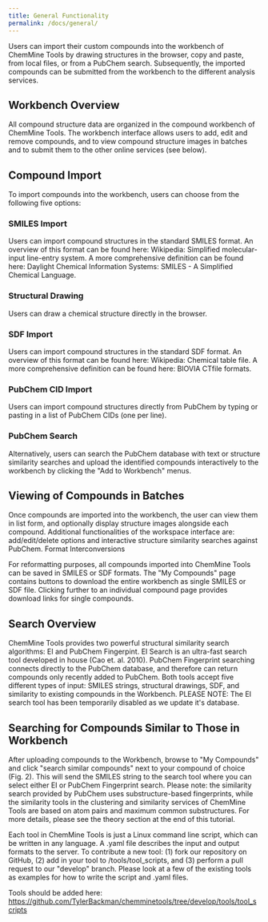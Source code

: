 ```yaml
---
title: General Functionality
permalink: /docs/general/
---
```


Users can import their custom compounds into the workbench of ChemMine Tools by drawing structures in the browser, copy and paste, from local files, or from a PubChem search. Subsequently, the imported compounds can be submitted from the workbench to the different analysis services.

## Workbench Overview

All compound structure data are organized in the compound workbench of ChemMine Tools. The workbench interface allows users to add, edit and remove compounds, and to view compound structure images in batches and to submit them to the other online services (see below).

## Compound Import

To import compounds into the workbench, users can choose from the following five options:

### SMILES Import

Users can import compound structures in the standard SMILES format. An overview of this format can be found here: Wikipedia: Simplified molecular-input line-entry system. A more comprehensive definition can be found here: Daylight Chemical Information Systems: SMILES - A Simplified Chemical Language.

### Structural Drawing

Users can draw a chemical structure directly in the browser.

### SDF Import

Users can import compound structures in the standard SDF format. An overview of this format can be found here: Wikipedia: Chemical table file. A more comprehensive definition can be found here: BIOVIA CTfile formats.

### PubChem CID Import

Users can import compound structures directly from PubChem by typing or pasting in a list of PubChem CIDs (one per line).

### PubChem Search

Alternatively, users can search the PubChem database with text or structure similarity searches and upload the identified compounds interactively to the workbench by clicking the "Add to Workbench" menus.

## Viewing of Compounds in Batches

Once compounds are imported into the workbench, the user can view them in list form, and optionally display structure images alongside each compound. Additional functionalities of the workspace interface are: add/edit/delete options and interactive structure similarity searches against PubChem.
Format Interconversions

For reformatting purposes, all compounds imported into ChemMine Tools can be saved in SMILES or SDF formats. The "My Compounds" page contains buttons to download the entire workbench as single SMILES or SDF file. Clicking further to an individual compound page provides download links for single compounds.

## Search Overview

ChemMine Tools provides two powerful structural similarity search algorithms: EI and PubChem Fingerpint. EI Search is an ultra-fast search tool developed in house (Cao et. al. 2010). PubChem Fingerprint searching connects directly to the PubChem database, and therefore can return compounds only recently added to PubChem. Both tools accept five different types of input: SMILES strings, structural drawings, SDF, and similarity to existing compounds in the Workbench. PLEASE NOTE: The EI search tool has been temporarily disabled as we update it's database.

## Searching for Compounds Similar to Those in Workbench

After uploading compounds to the Workbench, browse to "My Compounds" and click "search similar compounds" next to your compound of choice (Fig. 2). This will send the SMILES string to the search tool where you can select either EI or PubChem Fingerprint search. Please note: the similarity search provided by PubChem uses substructure-based fingerprints, while the similarity tools in the clustering and similarity services of ChemMine Tools are based on atom pairs and maximum common substructures. For more details, please see the theory section at the end of this tutorial.

Each tool in ChemMine Tools is just a Linux command line script, which can be written in any language. A .yaml file describes the input and output formats to the server. To contribute a new tool: (1) fork our repository on GitHub, (2) add in your tool to /tools/tool_scripts, and (3) perform a pull request to our "develop" branch. Please look at a few of the existing tools as examples for how to write the script and .yaml files.

Tools should be added here: <https://github.com/TylerBackman/chemminetools/tree/develop/tools/tool_scripts>
